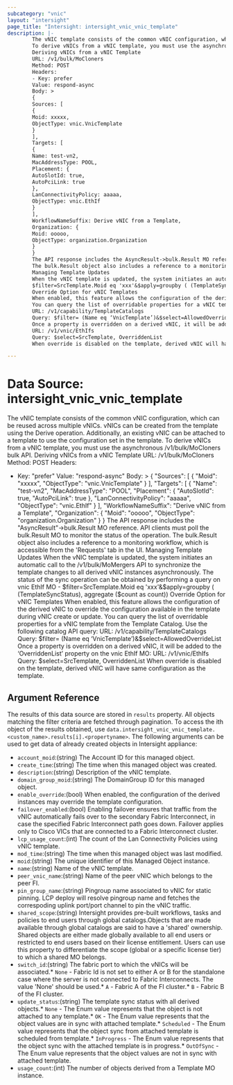 ```yaml
---
subcategory: "vnic"
layout: "intersight"
page_title: "Intersight: intersight_vnic_vnic_template"
description: |-
        The vNIC template consists of the common vNIC configuration, which can be reused across multiple vNICs. vNICs can be created from the template using the Derive operation. Additionally, an existing vNIC can be attached to a template to use the configuration set in the template.
        To derive vNICs from a vNIC template, you must use the asynchronous /v1/bulk/MoCloners bulk API.
        Deriving vNICs from a vNIC Template
        URL: /v1/bulk/MoCloners
        Method: POST
        Headers:
        - Key: prefer
        Value: respond-async
        Body: >
        {
        Sources: [
        {
        Moid: xxxxx,
        ObjectType: vnic.VnicTemplate
        }
        ],
        Targets: [
        {
        Name: test-vn2,
        MacAddressType: POOL,
        Placement: {
        AutoSlotId: true,
        AutoPciLink: true
        },
        LanConnectivityPolicy: aaaaa,
        ObjectType: vnic.EthIf
        }
        ],
        WorkflowNameSuffix: Derive vNIC from a Template,
        Organization: {
        Moid: ooooo,
        ObjectType: organization.Organization
        }
        }
        The API response includes the AsyncResult->bulk.Result MO reference. API clients must poll the bulk.Result MO to monitor the status of the operation.
        The bulk.Result object also includes a reference to a monitoring workflow, which is accessible from the 'Requests' tab in the UI.
        Managing Template Updates
        When the vNIC template is updated, the system initiates an automatic call to the /v1/bulk/MoMergers API to synchronize the template changes to all derived vNIC instances asynchronously. The status of the sync operation can be obtained by performing a query on vnic EthIf MO -
        $filter=SrcTemplate.Moid eq 'xxx'&$apply=groupby ( (TemplateSyncStatus), aggregate ($count as count))
        Override Option for vNIC Templates
        When enabled, this feature allows the configuration of the derived vNIC to override the configuration available in the template during vNIC create or update.
        You can query the list of overridable properties for a vNIC template from the Template Catalog. Use the following catalog API query:
        URL: /v1/capability/TemplateCatalogs
        Query: $filter= (Name eq ‘VnicTemplate’)&$select=AllowedOverrideList
        Once a property is overridden on a derived vNIC, it will be added to the ‘OverriddenList’ property on the vnic EthIf MO:
        URL: /v1/vnic/EthIfs
        Query: $select=SrcTemplate, OverriddenList
        When override is disabled on the template, derived vNIC will have same configuration as the template.

---
```


# Data Source: intersight_vnic_vnic_template
The vNIC template consists of the common vNIC configuration, which can be reused across multiple vNICs. vNICs can be created from the template using the Derive operation. Additionally, an existing vNIC can be attached to a template to use the configuration set in the template.
To derive vNICs from a vNIC template, you must use the asynchronous /v1/bulk/MoCloners bulk API.
Deriving vNICs from a vNIC Template
URL: /v1/bulk/MoCloners
Method: POST
Headers:
  - Key: "prefer"
    Value: "respond-async"
Body: >
 {
    "Sources": [
      {
        "Moid": "xxxxx",
        "ObjectType": "vnic.VnicTemplate"
     }
    ],
    "Targets": [
      {
        "Name": "test-vn2",
        "MacAddressType": "POOL",
        "Placement": {
            "AutoSlotId": true,
            "AutoPciLink": true
        },
        "LanConnectivityPolicy": "aaaaa",
        "ObjectType": "vnic.EthIf"
     }
    ],
    "WorkflowNameSuffix": "Derive vNIC from a Template",
    "Organization": {
        "Moid": "ooooo",
        "ObjectType": "organization.Organization"
    }
}
The API response includes the "AsyncResult"->bulk.Result MO reference. API clients must poll the bulk.Result MO to monitor the status of the operation.
The bulk.Result object also includes a reference to a monitoring workflow, which is accessible from the 'Requests' tab in the UI.
Managing Template Updates
When the vNIC template is updated, the system initiates an automatic call to the /v1/bulk/MoMergers API to synchronize the template changes to all derived vNIC instances asynchronously. The status of the sync operation can be obtained by performing a query on vnic EthIf MO -
$filter=SrcTemplate.Moid eq 'xxx'&$apply=groupby ( (TemplateSyncStatus), aggregate ($count as count))
Override Option for vNIC Templates
When enabled, this feature allows the configuration of the derived vNIC to override the configuration available in the template during vNIC create or update.
You can query the list of overridable properties for a vNIC template from the Template Catalog. Use the following catalog API query:
URL: /v1/capability/TemplateCatalogs
Query: $filter= (Name eq ‘VnicTemplate’)&$select=AllowedOverrideList
Once a property is overridden on a derived vNIC, it will be added to the ‘OverriddenList’ property on the vnic EthIf MO:
URL: /v1/vnic/EthIfs
Query: $select=SrcTemplate, OverriddenList
When override is disabled on the template, derived vNIC will have same configuration as the template.
## Argument Reference
The results of this data source are stored in `results` property.
All objects matching the filter criteria are fetched through pagination.
To access the ith object of the results obtained, use `data.intersight_vnic_vnic_template.<custom_name>.results[i].<propertyname>`.
The following arguments can be used to get data of already created objects in Intersight appliance:
* `account_moid`:(string) The Account ID for this managed object. 
* `create_time`:(string) The time when this managed object was created. 
* `description`:(string) Description of the vNIC template. 
* `domain_group_moid`:(string) The DomainGroup ID for this managed object. 
* `enable_override`:(bool) When enabled, the configuration of the derived instances may override the template configuration. 
* `failover_enabled`:(bool) Enabling failover ensures that traffic from the vNIC automatically fails over to the secondary Fabric Interconnect, in case the specified Fabric Interconnect path goes down. Failover applies only to Cisco VICs that are connected to a Fabric Interconnect cluster. 
* `lcp_usage_count`:(int) The count of the Lan Connectivity Policies using vNIC template. 
* `mod_time`:(string) The time when this managed object was last modified. 
* `moid`:(string) The unique identifier of this Managed Object instance. 
* `name`:(string) Name of the vNIC template. 
* `peer_vnic_name`:(string) Name of the peer vNIC which belongs to the peer FI. 
* `pin_group_name`:(string) Pingroup name associated to vNIC for static pinning. LCP deploy will resolve pingroup name and fetches the correspoding uplink port/port channel to pin the vNIC traffic. 
* `shared_scope`:(string) Intersight provides pre-built workflows, tasks and policies to end users through global catalogs.Objects that are made available through global catalogs are said to have a 'shared' ownership. Shared objects are either made globally available to all end users or restricted to end users based on their license entitlement. Users can use this property to differentiate the scope (global or a specific license tier) to which a shared MO belongs. 
* `switch_id`:(string) The fabric port to which the vNICs will be associated.* `None` - Fabric Id is not set to either A or B for the standalone case where the server is not connected to Fabric Interconnects. The value 'None' should be used.* `A` - Fabric A of the FI cluster.* `B` - Fabric B of the FI cluster. 
* `update_status`:(string) The template sync status with all derived objects.* `None` - The Enum value represents that the object is not attached to any template.* `OK` - The Enum value represents that the object values are in sync with attached template.* `Scheduled` - The Enum value represents that the object sync from attached template is scheduled from template.* `InProgress` - The Enum value represents that the object sync with the attached template is in progress.* `OutOfSync` - The Enum value represents that the object values are not in sync with attached template. 
* `usage_count`:(int) The number of objects derived from a Template MO instance. 
 
